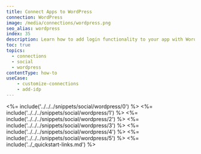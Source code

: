 ```yaml
---
title: Connect Apps to WordPress
connection: WordPress
image: /media/connections/wordpress.png
seo_alias: wordpress
index: 35
description: Learn how to add login functionality to your app with WordPress. You will need to obtain a Client Id and Client Secret for WordPress.
toc: true
topics:
  - connections
  - social
  - wordpress
contentType: how-to
useCase:
    - customize-connections
    - add-idp
---
```

<%= include('../../../snippets/social/wordpress/0') %> 
<%= include('../../../snippets/social/wordpress/1') %> 
<%= include('../../../snippets/social/wordpress/2') %> 
<%= include('../../../snippets/social/wordpress/3') %> 
<%= include('../../../snippets/social/wordpress/4') %> 
<%= include('../../../snippets/social/wordpress/5') %> 
<%= include('../_quickstart-links.md') %>
